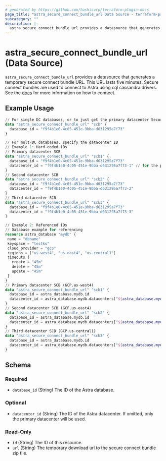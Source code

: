 ```yaml
---
# generated by https://github.com/hashicorp/terraform-plugin-docs
page_title: "astra_secure_connect_bundle_url Data Source - terraform-provider-astra"
subcategory: ""
description: |-
  astra_secure_connect_bundle_url provides a datasource that generates a temporary secure connect bundle URL. This URL lasts five minutes. Secure connect bundles are used to connect to Astra using cql cassandra drivers. See the docs https://docs.datastax.com/en/astra/docs/connecting-to-database.html for more information on how to connect.
---
```


# astra_secure_connect_bundle_url (Data Source)

`astra_secure_connect_bundle_url` provides a datasource that generates a temporary secure connect bundle URL. This URL lasts five minutes. Secure connect bundles are used to connect to Astra using cql cassandra drivers. See the [docs](https://docs.datastax.com/en/astra/docs/connecting-to-database.html) for more information on how to connect.

## Example Usage

```terraform
// For single DC databases, or to just get the primary datacenter Secure Connect Bundle
data "astra_secure_connect_bundle_url" "scb" {
  database_id = "f9f4b1e0-4c05-451e-9bba-d631295a7f73"
}

// For mult-DC databases, specify the datacenter ID
// Example 1: Hard-coded IDs
// Primary datacenter SCB
data "astra_secure_connect_bundle_url" "scb1" {
  database_id = "f9f4b1e0-4c05-451e-9bba-d631295a7f73"
  datacenter_id = "f9f4b1e0-4c05-451e-9bba-d631295a7f73-1" // for the primary dataceneter, the datacenter ID is not required
}
// Second datacenter SCB
data "astra_secure_connect_bundle_url" "scb2" {
  database_id = "f9f4b1e0-4c05-451e-9bba-d631295a7f73"
  datacenter_id = "f9f4b1e0-4c05-451e-9bba-d631295a7f73-2"
}
// Third datacenter SCB
data "astra_secure_connect_bundle_url" "scb3" {
  database_id = "f9f4b1e0-4c05-451e-9bba-d631295a7f73"
  datacenter_id = "f9f4b1e0-4c05-451e-9bba-d631295a7f73-3"
}

// Example 2: Referenced IDs
// Database example for referencing
resource astra_database "mydb" {
 name = "dbname"
 keyspace = "testks"
 cloud_provider = "gcp"
 regions = ["us-west4", "us-east4", "us-central1"]
 timeouts {
   create = "45m"
   delete = "45m"
   update = "45m"
 }
}
// Primary datacenter SCB (GCP.us-west4)
data "astra_secure_connect_bundle_url" "scb1" {
  database_id = astra_database.mydb.id
  datacenter_id = astra_database.mydb.datacenters["${astra_database.mydb.cloud_provider}.${astra_database.mydb.regions[0]}"] // for the primary dataceneter, the datacenter ID is not required
}
// Second datacenter SCB (GCP.us-east4)
data "astra_secure_connect_bundle_url" "scb2" {
  database_id = astra_database.mydb.id
  datacenter_id = astra_database.mydb.datacenters["${astra_database.mydb.cloud_provider}.${astra_database.mydb.regions[1]}"]
}
// Third datacenter SCB (GCP.us-central1)
data "astra_secure_connect_bundle_url" "scb3" {
  database_id = astra_database.mydb.id
  datacenter_id = astra_database.mydb.datacenters["${astra_database.mydb.cloud_provider}.${astra_database.mydb.regions[2]}"]
}
```

<!-- schema generated by tfplugindocs -->
## Schema

### Required

- `database_id` (String) The ID of the Astra database.

### Optional

- `datacenter_id` (String) The ID of the Astra datacenter. If omitted, only the primary datacenter will be used.

### Read-Only

- `id` (String) The ID of this resource.
- `url` (String) The temporary download url to the secure connect bundle zip file.


